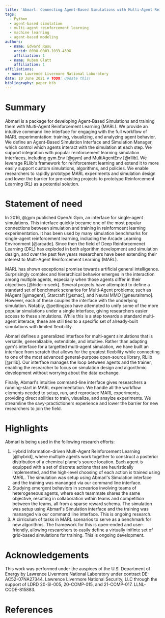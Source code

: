 ```yaml
---
title: 'Abmarl: Connecting Agent-Based Simulations with Multi-Agent Reinforcement Learning'
tags:
  - Python
  - agent-based simulation
  - multi-agent reinforcement learning
  - machine learning
  - agent-based modeling
authors:
  - name: Edward Rusu
    orcid: 0000-0003-1033-439X
    affiliation: 1
  - name: Ruben Glatt
    affiliation: 1
affiliations:
 - name: Lawrence Livermore National Laboratory
date: 10 June 2021 # TODO: Update this!
bibliography: paper.bib
---
```


# Summary

Abmarl is a package for developing Agent-Based Simulations and training them
with Multi-Agent Reinforcement Learning (MARL). We provide an intuitive command line
interface for engaging with the full workflow of MARL experimentation: training,
visualizing, and analyzing agent behavior. We define an Agent-Based Simulation
Interface and Simulation Manager, which control which agents interact with the
simulation at each step. We support integration with popular reinforcement learning
simulation interfaces, including gym.Env [@gym] and MultiAgentEnv [@rllib].
We leverage RLlib's framework for reinforcement learning and extend it to more easily
support custom simulations, algorithms, and policies. We enable researchers to
rapidly prototype MARL experiments and simulation design and lower the barrier
for pre-existing projects to prototype Reinforcement Learning (RL) as a potential solution.

# Statement of need

In 2016, @gym published OpenAi Gym, an interface for single-agent simulations. This interface
quickly became one of the most popular connections between simulation and training
in reinformcent learning experimentation. It has been used by many simulation benchmarks
for single-agent reinforcement learning, including the Arcade Learning Environment [@arcade].
Since then the field of Deep Reinforcemenet Learning (DRL) has exploded in both
algorithm development and simulation design, and over the past few years researchers
have been extending their interest to Multi-Agent Reinforcement Learning (MARL).

MARL has shown exceptional promise towards artificial
general intelligence. Surprisingly complex and hierarchical behavior emerges in the
interaction among multiple agents, especially when those agents differ in their
objectives [@hide-n-seek]. Several projects have attempted to define a standard set
of benchmark scenarios for Multi-Agent problems; such as MAgent [@magent], Starcraft [@smac], and
Neural MMO [@neuralmmo]. However, each of these couples the interface with the 
underlying simulation. Notably, @pettingzoo have attempted to unify some of
the more popular simulations under a single interface, giving researchers easier
access to these simulations. While this is a step towards
a standard multi-agent interace, these are still tied to a specific set of already-built
simulations with limited flexibility.

Abmarl defines a generalized interface for multi-agent simulations that is versatile,
generalizable, extendible, and intuitive. Rather than adapting gym's interface for a targetted
multi-agent simulation, we have built an interface from scratch that allows for
the greatest flexbility while connecting to one of the most advanced general-purpose
open-source library, RLlib [@rllib]. Our interface manages the loop between agents and the trainer,
enabling the researcher to focus on simulation design and algorithmic development
without worrying about the data exchange.

Finally, Abmarl's intuitive command-line interface gives researchers a running-start
in MARL experimentation. We handle all the workflow elements needed to setup, run,
and reproduce MARL experiments, providing direct abilities to train, visualize,
and anaylze experiments. We streamline the savy-practictioners experience and lower
the barrier for new researchers to join the field.

# Highlights

Abmarl is being used in the following research efforts:

1. Hybrid Information-driven Multi-Agent Reinforcement Learning
[@hybrid], where multiple agents work together to construct a posterior distribution of a
chemical plume's source location. Each agent is equipped with a set of discrete
actions that are heuristically implemented, and the high-level choosing of each action is
trained using MARL. The simulation was setup using Abmarl's Simulation interface
and the training was mananged via our command line interface.
2. Studying emergent behaviors in scnearios involving teams
of heterogeneous agents, where each teammate shares the same objective, resulting
in collaboration within teams and competition between the teams, all from a sparse
reward schema. The simulation was setup using Abmarl's Simulation interface
and the training was mananged via our command line interface. This is ongoing research.
3. A cirriculum of tasks in MARL scenarios to serve as a benchmark for new algorithms.
The framework for this is open-ended and user-friendly, allowing researchers to
easily define a virtually inifinte set of grid-based simulations for training.
This is ongoing development.

# Acknowledgements

This work was performed under the auspices of the U.S. Department of Energy by
Lawrence Livermore National Laboratory under contract DE-AC52-07NA27344. Lawrence 
Livermore National Security, LLC through the support of LDRD 20-SI-005, 20-COMP-015,
and 21-COMP-017. LLNL-CODE-815883.

# References
